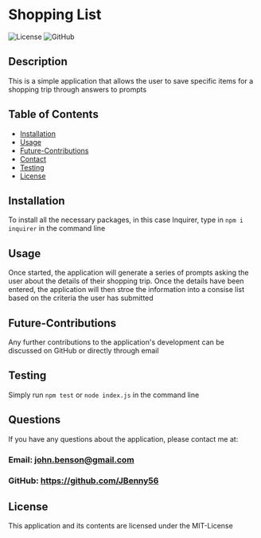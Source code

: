 # Shopping List

![License](https://img.shields.io/badge/License-MIT-License.svg)
![GitHub](https://img.shields.io/github/license/JBenny56/Shopping-List)

## Description

This is a simple application that allows the user to save specific items for a shopping trip through answers to prompts

## Table of Contents

- [Installation](#Installation)
- [Usage](#Usage)
- [Future-Contributions](#Future-Contributions)
- [Contact](#Contact)
- [Testing](#Test)
- [License](#Licence)

## Installation
To install all the necessary packages, in this case Inquirer, type in `npm i inquirer` in the command line

## Usage
Once started, the application will generate a series of prompts asking the user about the details of their shopping trip. Once the details have been entered, the application will then stroe the information into a consise list based on the criteria the user has submitted

## Future-Contributions
Any further contributions to the application's development can be discussed on GitHub or directly through email

## Testing
Simply run `npm test` or `node index.js` in the command line

## Questions
If you have any questions about the application, please contact me at:
### Email: john.benson@gmail.com
### GitHub: https://github.com/JBenny56

## License
This application and its contents are licensed under the MIT-License